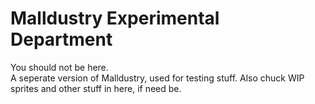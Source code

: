 # Malldustry Experimental Department
You should not be here.  
A seperate version of Malldustry, used for testing stuff. Also chuck WIP sprites and other stuff in here, if need be.
